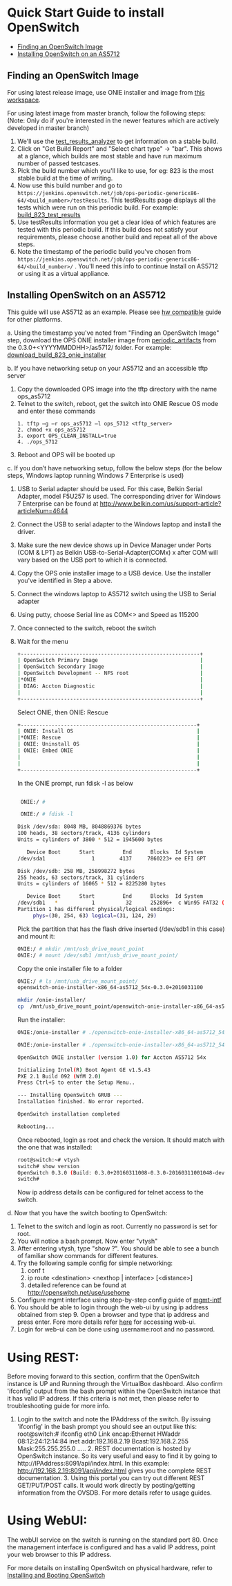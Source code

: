 # Quick Start Guide to install OpenSwitch

- [Finding an OpenSwitch Image](#finding-an-openswitch-image)
- [Installing OpenSwitch on an AS5712](#installing-openswitch-on-an-as5712)

## Finding an OpenSwitch Image

For using latest release image, use ONIE installer and image from [this workspace](https://archive.openswitch.net/artifacts/periodic/release/latest/as5712/).

For using latest image from master branch, follow the following steps: (Note: Only do if you're interested in the newer features which are actively developed in master branch)
   1. We'll use the [test_results_analyzer](https://jenkins.openswitch.net/job/ops-periodic-genericx86-64/test_results_analyzer/) to get information on a stable build.
   2. Click on "Get Build Report" and "Select chart type" -> "bar". This shows at a glance, which builds are most stable and have run maximum number of passed testcases.
   3. Pick the build number which you'll like to use, for eg: 823 is the most stable build at the time of writing.
   4. Now use this build number and go to `https://jenkins.openswitch.net/job/ops-periodic-genericx86-64/<build_number>/testResults`. This testResults page displays all the tests which were run on this periodic build. For example: [build_823_test_results](https://jenkins.openswitch.net/job/ops-periodic-genericx86-64/823/testResults)
   5. Use testResults information you get a clear idea of which features are tested with this periodic build. If this build does not satisfy your requirements, please choose another build and repeat all of the above steps.
   6. Note the timestamp of the periodic build you've chosen from `https://jenkins.openswitch.net/job/ops-periodic-genericx86-64/<build_number>/` . You'll need this info to continue Install on AS5712 or using it as a virtual appliance.

## Installing OpenSwitch on an AS5712

This guide will use AS5712 as an example. Please see [hw compatible](/documents/user/hardware-compatibility) guide for other platforms.

a. Using the timestamp you've noted from "Finding an OpenSwitch Image" step, download the OPS ONIE installer image from [periodic_artifacts](https://archive.openswitch.net/artifacts/periodic/master/) from the 0.3.0+&lt;YYYYMMDDHH&gt;/as5712/ folder. For example: [download_build_823_onie_installer](https://archive.openswitch.net/artifacts/periodic/master//0.3.0+2016031100/as5712/openswitch-onie-installer-x86_64-as5712_54x-0.3.0+2016031100)

b. If you have networking setup on your AS5712 and an accessible tftp server
   1. Copy the downloaded OPS image into the tftp directory with the name ops_as5712
   2. Telnet to the switch, reboot, get the switch into ONIE Rescue OS mode and enter these commands
        ```
        1. tftp –g –r ops_as5712 –l ops_5712 <tftp_server>
        2. chmod +x ops_as5712
        3. export OPS_CLEAN_INSTALL=true
        4. ./ops_5712
        ```
   3. Reboot and OPS will be booted up

c. If you don’t have networking setup, follow the below steps
     (for the below steps, Windows laptop running Windows 7 Enterprise is used)

1. USB to Serial adapter should be used.  For this case, Belkin Serial Adapter, model F5U257 is used.  The corresponding driver for Windows 7 Enterprise can be found at http://www.belkin.com/us/support-article?articleNum=4644
2. Connect the USB to serial adapter to the Windows laptop and install the driver.
3. Make sure the new device shows up in Device Manager under Ports (COM & LPT) as Belkin USB-to-Serial-Adapter(COMx) x after COM will vary based on the USB port to which it is connected.
4. Copy the OPS onie installer image to a USB device.  Use the installer you've identified in Step a above.
5. Connect the windows laptop to AS5712 switch using the USB to Serial adapter
6. Using putty, choose Serial line as COM<> and Speed as 115200
7. Once connected to the switch, reboot the switch

8. Wait for the menu
    ```bash
    +----------------------------------------------------------+
    | OpenSwitch Primary Image                                 |
    | OpenSwitch Secondary Image                               |
    | OpenSwitch Development -- NFS root                       |
    |*ONIE                                                     |
    | DIAG: Accton Diagnostic                                  |
    |                                                          |
    +----------------------------------------------------------+
    ```

      Select ONIE, then ONIE: Rescue

    ```bash
    +---------------------------------------------------------+
    | ONIE: Install OS                                        |
    |*ONIE: Rescue                                            |
    | ONIE: Uninstall OS                                      |
    | ONIE: Embed ONIE                                        |
    |                                                         |
    |                                                         |
    +---------------------------------------------------------+
    ```
    In the ONIE prompt, run fdisk -l as below

    ```bash

     ONIE:/ #

     ONIE:/ # fdisk -l

    Disk /dev/sda: 8048 MB, 8048869376 bytes
    100 heads, 38 sectors/track, 4136 cylinders
    Units = cylinders of 3800 * 512 = 1945600 bytes

       Device Boot      Start         End      Blocks  Id System
    /dev/sda1               1        4137     7860223+ ee EFI GPT

    Disk /dev/sdb: 258 MB, 258998272 bytes
    255 heads, 63 sectors/track, 31 cylinders
    Units = cylinders of 16065 * 512 = 8225280 bytes

       Device Boot      Start         End      Blocks  Id System
    /dev/sdb1   *           1          32      252896+  c Win95 FAT32 (LBA)
    Partition 1 has different physical/logical endings:
         phys=(30, 254, 63) logical=(31, 124, 29)
    ```

    Pick the partition that has the flash drive inserted (/dev/sdb1 in this case) and mount it:
    ```bash
    ONIE:/ # mkdir /mnt/usb_drive_mount_point
    ONIE:/ # mount /dev/sdb1 /mnt/usb_drive_mount_point/
    ```

    Copy the onie installer file to a folder
    ```bash
    ONIE:/ # ls /mnt/usb_drive_mount_point/
    openswitch-onie-installer-x86_64-as5712_54x-0.3.0+2016031100

    mkdir /onie-installer/
    cp  /mnt/usb_drive_mount_point/openswitch-onie-installer-x86_64-as5712_54x-0.3.0+2016031100 /onie-installer/
    ```

    Run the installer:
    ```bash
    ONIE:/onie-installer # ./openswitch-onie-installer-x86_64-as5712_54x-0.3.0\+2016031100

    ONIE:/onie-installer # ./openswitch-onie-installer-x86_64-as5712_54x-0.3.0\+2016031100

    OpenSwitch ONIE installer (version 1.0) for Accton AS5712 54x

    Initializing Intel(R) Boot Agent GE v1.5.43
    PXE 2.1 Build 092 (WfM 2.0)
    Press Ctrl+S to enter the Setup Menu..

    --- Installing OpenSwitch GRUB ---
    Installation finished. No error reported.

    OpenSwitch installation completed

    Rebooting...
    ```

    Once rebooted, login as root and check the version.  It should match with the one that was installed:
    ```bash
    root@switch:~# vtysh
    switch# show version
    OpenSwitch 0.3.0 (Build: 0.3.0+20160311008-0.3.0-20160311001048-dev)
    switch#
    ```

    Now ip address details can be configured for telnet access to the switch.

d. Now that you have the switch booting to OpenSwitch:

   1. Telnet to the switch and login as root. Currently no password is set for root.
   2. You will notice a bash prompt. Now enter "vtysh"
   3. After entering vtysh, type "show ?". You should be able to see a bunch of familiar show commands for different features.
   4. Try the following sample config for simple networking:
      1. conf t
      2. ip route &lt;destination&gt; &lt;nexthop | interface&gt; [&lt;distance&gt;]
      3. detailed reference can be found at http://openswitch.net/use/usehome
   5. Configure mgmt interface using step-by-step config guide of [mgmt-intf](/documents/user/mgmt_intf_cli)
   6. You should be able to login through the web-ui by using ip address obtained from step 9. Open a browser and type that ip address and press enter. Fore more details refer [here](/documents/user/webui_user_guide) for accessing web-ui.
   7. Login for web-ui can be done using username:root and no password.

  Using REST:
  ===========
  Before moving forward to this section, confirm that the OpenSwitch instance is UP and Running through the VirtualBox dashboard. Also confirm 'ifconfig' output from the bash prompt within the OpenSwitch instance that it has valid IP address. If this criteria is not met, then please refer to troubleshooting guide for more info.
  1. Login to the switch and note the IPAddress of the switch. By issuing 'ifconfig' in the bash prompt you should see an output like this:
  root@switch:# ifconfig
  eth0  Link encap:Ethernet HWaddr 08:12:24:12:14:84
      inet addr:192.168.2.19 Bcast:192.168.2.255 Mask:255.255.255.0
          .....
          2. REST documentation is hosted by OpenSwitch instance. So its very useful and easy to find it by going to http://IPAddress:8091/api/index.html. In this example: http://192.168.2.19:8091/api/index.html gives you the complete REST documentation.
          3. Using this portal you can try out different REST GET/PUT/POST calls. It would work directly by posting/getting information from the OVSDB. For more details refer to usage guides.

  Using WebUI:
  ============
  The webUI service on the switch is running on the standard port 80. Once the management interface is configured and has a valid IP address, point your web browser to this IP address.


For more details on installing OpenSwitch on physical hardware, refer to [Installing and Booting OpenSwitch](deploy-to-physical-switch)

